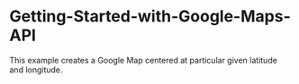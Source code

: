 # Getting-Started-with-Google-Maps-API
This example creates a Google Map centered at particular given latitude and longitude. 
